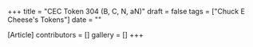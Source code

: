 +++
title = "CEC Token 304 (B, C, N, aN)"
draft = false
tags = ["Chuck E Cheese's Tokens"]
date = ""

[Article]
contributors = []
gallery = []
+++